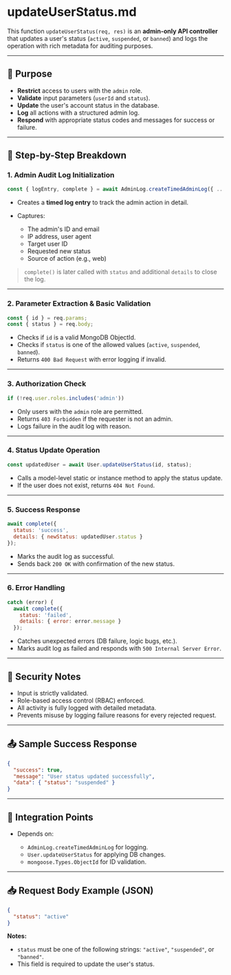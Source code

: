 # updateUserStatus.md

This function `updateUserStatus(req, res)` is an **admin-only API controller** that updates a user's status (`active`, `suspended`, or `banned`) and logs the operation with rich metadata for auditing purposes.

---

## 🧩 Purpose

- **Restrict** access to users with the `admin` role.
- **Validate** input parameters (`userId` and `status`).
- **Update** the user's account status in the database.
- **Log** all actions with a structured admin log.
- **Respond** with appropriate status codes and messages for success or failure.

---

## 🪪 Step-by-Step Breakdown

### 1. **Admin Audit Log Initialization**
```js
const { logEntry, complete } = await AdminLog.createTimedAdminLog({ ... });
````

* Creates a **timed log entry** to track the admin action in detail.
* Captures:

  * The admin's ID and email
  * IP address, user agent
  * Target user ID
  * Requested new status
  * Source of action (e.g., web)

> `complete()` is later called with `status` and additional `details` to close the log.

---

### 2. **Parameter Extraction & Basic Validation**

```js
const { id } = req.params;
const { status } = req.body;
```

* Checks if `id` is a valid MongoDB ObjectId.
* Checks if `status` is one of the allowed values (`active`, `suspended`, `banned`).
* Returns `400 Bad Request` with error logging if invalid.

---

### 3. **Authorization Check**

```js
if (!req.user.roles.includes('admin'))
```

* Only users with the `admin` role are permitted.
* Returns `403 Forbidden` if the requester is not an admin.
* Logs failure in the audit log with reason.

---

### 4. **Status Update Operation**

```js
const updatedUser = await User.updateUserStatus(id, status);
```

* Calls a model-level static or instance method to apply the status update.
* If the user does not exist, returns `404 Not Found`.

---

### 5. **Success Response**

```js
await complete({
  status: 'success',
  details: { newStatus: updatedUser.status }
});
```

* Marks the audit log as successful.
* Sends back `200 OK` with confirmation of the new status.

---

### 6. **Error Handling**

```js
catch (error) {
  await complete({
    status: 'failed',
    details: { error: error.message }
  });
```

* Catches unexpected errors (DB failure, logic bugs, etc.).
* Marks audit log as failed and responds with `500 Internal Server Error`.

---

## 🔐 Security Notes

* Input is strictly validated.
* Role-based access control (RBAC) enforced.
* All activity is fully logged with detailed metadata.
* Prevents misuse by logging failure reasons for every rejected request.

---

## 📤 Sample Success Response

```json
{
  "success": true,
  "message": "User status updated successfully",
  "data": { "status": "suspended" }
}
```

---

## 🔁 Integration Points

* Depends on:

  * `AdminLog.createTimedAdminLog` for logging.
  * `User.updateUserStatus` for applying DB changes.
  * `mongoose.Types.ObjectId` for ID validation.

---

## 📥 Request Body Example (JSON)

```json
{
  "status": "active"
}
````

**Notes:**

* `status` must be one of the following strings: `"active"`, `"suspended"`, or `"banned"`.
* This field is required to update the user's status.

